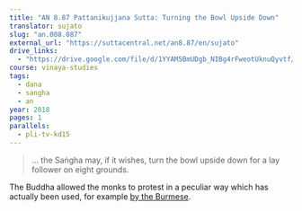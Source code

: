 ```yaml
---
title: "AN 8.87 Pattanikujjana Sutta: Turning the Bowl Upside Down"
translator: sujato
slug: "an.008.087"
external_url: "https://suttacentral.net/an8.87/en/sujato"
drive_links:
  - "https://drive.google.com/file/d/1YYAM5BmUDgb_NIBg4rFweotUknuQyvtf/view?usp=drivesdk"
course: vinaya-studies
tags:
  - dana
  - sangha
  - an
year: 2018
pages: 1
parallels:
  - pli-tv-kd15
---
```


> … the Saṅgha may, if it wishes, turn the bowl upside down for a lay follower on eight grounds.

The Buddha allowed the monks to protest in a peculiar way which has actually been used, for example [by the Burmese](/content/articles/burmese-alms-boycott_kovan-martin).
